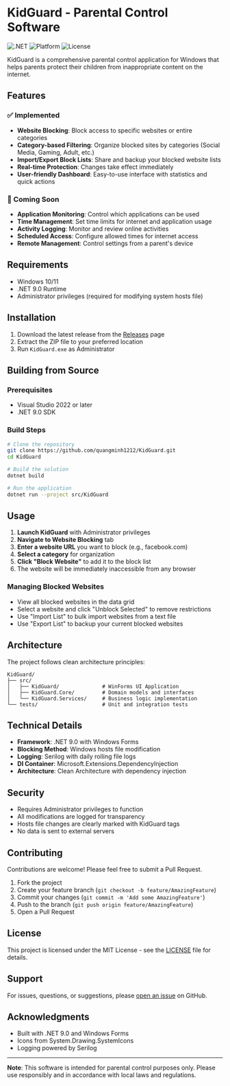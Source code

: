 # KidGuard - Parental Control Software

![.NET](https://img.shields.io/badge/.NET-9.0-blue)
![Platform](https://img.shields.io/badge/Platform-Windows-blue)
![License](https://img.shields.io/badge/License-MIT-green)

KidGuard is a comprehensive parental control application for Windows that helps parents protect their children from inappropriate content on the internet.

## Features

### ✅ Implemented
- **Website Blocking**: Block access to specific websites or entire categories
- **Category-based Filtering**: Organize blocked sites by categories (Social Media, Gaming, Adult, etc.)
- **Import/Export Block Lists**: Share and backup your blocked website lists
- **Real-time Protection**: Changes take effect immediately
- **User-friendly Dashboard**: Easy-to-use interface with statistics and quick actions

### 🚧 Coming Soon
- **Application Monitoring**: Control which applications can be used
- **Time Management**: Set time limits for internet and application usage
- **Activity Logging**: Monitor and review online activities
- **Scheduled Access**: Configure allowed times for internet access
- **Remote Management**: Control settings from a parent's device

## Requirements

- Windows 10/11
- .NET 9.0 Runtime
- Administrator privileges (required for modifying system hosts file)

## Installation

1. Download the latest release from the [Releases](https://github.com/quangminh1212/KidGuard/releases) page
2. Extract the ZIP file to your preferred location
3. Run `KidGuard.exe` as Administrator

## Building from Source

### Prerequisites
- Visual Studio 2022 or later
- .NET 9.0 SDK

### Build Steps
```bash
# Clone the repository
git clone https://github.com/quangminh1212/KidGuard.git
cd KidGuard

# Build the solution
dotnet build

# Run the application
dotnet run --project src/KidGuard
```

## Usage

1. **Launch KidGuard** with Administrator privileges
2. **Navigate to Website Blocking** tab
3. **Enter a website URL** you want to block (e.g., facebook.com)
4. **Select a category** for organization
5. **Click "Block Website"** to add it to the block list
6. The website will be immediately inaccessible from any browser

### Managing Blocked Websites
- View all blocked websites in the data grid
- Select a website and click "Unblock Selected" to remove restrictions
- Use "Import List" to bulk import websites from a text file
- Use "Export List" to backup your current blocked websites

## Architecture

The project follows clean architecture principles:

```
KidGuard/
├── src/
│   ├── KidGuard/              # WinForms UI Application
│   ├── KidGuard.Core/         # Domain models and interfaces
│   └── KidGuard.Services/     # Business logic implementation
└── tests/                     # Unit and integration tests
```

## Technical Details

- **Framework**: .NET 9.0 with Windows Forms
- **Blocking Method**: Windows hosts file modification
- **Logging**: Serilog with daily rolling file logs
- **DI Container**: Microsoft.Extensions.DependencyInjection
- **Architecture**: Clean Architecture with dependency injection

## Security

- Requires Administrator privileges to function
- All modifications are logged for transparency
- Hosts file changes are clearly marked with KidGuard tags
- No data is sent to external servers

## Contributing

Contributions are welcome! Please feel free to submit a Pull Request.

1. Fork the project
2. Create your feature branch (`git checkout -b feature/AmazingFeature`)
3. Commit your changes (`git commit -m 'Add some AmazingFeature'`)
4. Push to the branch (`git push origin feature/AmazingFeature`)
5. Open a Pull Request

## License

This project is licensed under the MIT License - see the [LICENSE](LICENSE) file for details.

## Support

For issues, questions, or suggestions, please [open an issue](https://github.com/quangminh1212/KidGuard/issues) on GitHub.

## Acknowledgments

- Built with .NET 9.0 and Windows Forms
- Icons from System.Drawing.SystemIcons
- Logging powered by Serilog

---

**Note**: This software is intended for parental control purposes only. Please use responsibly and in accordance with local laws and regulations.